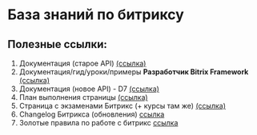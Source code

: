 # База знаний по битриксу

## Полезные ссылки:

1. Документация (старое API) [(ссылка)](https://dev.1c-bitrix.ru/api_help/)
2. Документация/гид/уроки/примеры **Разработчик Bitrix Framework** [(ссылка)](https://dev.1c-bitrix.ru/learning/course/index.php?COURSE_ID=43)
3. Документация (новое API) - D7 [(ссылка)](https://dev.1c-bitrix.ru/api_d7/)
4. План выполнения страницы [(ссылка)](https://dev.1c-bitrix.ru/api_help/main/general/pageplan.php)
5. Страница с экзаменами Битрикс (+ курсы там же) [(ссылка)](https://academy.1c-bitrix.ru/certification/exams.php)
6. Changelog Битрикса (обновления) [ссылка](https://dev.1c-bitrix.ru/docs/versions.php)
7. Золотые правила по работе с битрикс [ссылка](https://dev.1c-bitrix.ru/learning/course/index.php?COURSE_ID=43&LESSON_ID=2815)